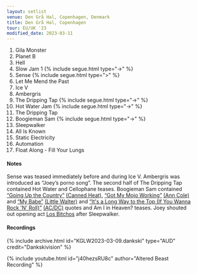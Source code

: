 ```yaml
---
layout: setlist
venue: Den Grå Hal, Copenhagen, Denmark
title: Den Grå Hal, Copenhagen
tour: EU/UK '23
modified_date: 2023-03-11
---
```


1. Gila Monster
2. Planet B
3. Hell
4. Slow Jam 1 {% include segue.html type="->" %}
5. Sense {% include segue.html type=">" %}
6. Let Me Mend the Past
7. Ice V
8. Ambergris
9. The Dripping Tap {% include segue.html type="->" %}
10. Hot Water Jam {% include segue.html type="->" %}
11. The Dripping Tap
12. Boogieman Sam {% include segue.html type="->" %}
13. Sleepwalker
14. All Is Known
15. Static Electricity
16. Automation
17. Float Along - Fill Your Lungs

<!--snippet-->


#### Notes

Sense was teased immediately before and during Ice V. Ambergris was introduced as “Joey’s porno song”.  The second half of The Dripping Tap contained Hot Water and Cellophane teases.  Boogieman Sam contained [“Going Up the Country”](https://www.youtube.com/watch?v=4eQMA_noRYQ) [(Canned Heat)](https://en.wikipedia.org/wiki/Canned_Heat), [“Got My Mojo Working”](https://www.youtube.com/watch?v=sP0crYPCHV0) [(Ann Cole)](https://en.wikipedia.org/wiki/Ann_Cole) and [“My Babe”](https://www.youtube.com/watch?v=p3cKJ42HAd0) [(Little Walter)](https://en.wikipedia.org/wiki/Little_Walter) and [“It's a Long Way to the Top (If You Wanna Rock 'N' Roll)”](https://www.youtube.com/watch?v=4ruJ4kAGbLc) [(AC/DC)](https://en.wikipedia.org/wiki/AC/DC) quotes and Am I in Heaven? teases.  Joey shouted out opening act [Los Bitchos](https://en.wikipedia.org/wiki/Los_Bitchos) after Sleepwalker.

#### Recordings

{% include archive.html id="KGLW2023-03-09.dankski" type="AUD" credit="Dankskivision" %}

{% include youtube.html id="j40hezsRU8c" author="Altered Beast Recording" %}
